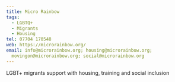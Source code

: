 ```yaml
---
title: Micro Rainbow
tags:
  - LGBTQ+
  - Migrants
  - Housing
tel: 07704 170548
web: https://microrainbow.org/
email: info@microrainbow.org; housing@microrainbow.org;
  movingon@microrainbow.org; social@microrainbow.org
---
```

LGBT+ migrants support with housing, training and social inclusion